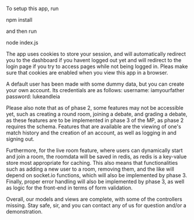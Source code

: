 To setup this app, run

npm install

and then run

node index.js

The app uses cookies to store your session, and will automatically redirect you to the dashboard if you havent logged out yet and will redirect to the login page if you try to access pages while not being logged in. Pleas make sure that cookies are enabled when you view this app in a browser.

A default user has been made with some dummy data, but you can create your own account.
Its credentials are as follows:
username: iamyourfather
password: lukeandleia


Please also note that as of phase 2, some features may not be accessible yet, such as creating a round room, joining a debate, and grading a debate, as these features
are to be implemented in phase 3 of the MP, as phase 2 requires the schema. Features that are available are the viewing of one's match history and the creation of an account, as well as logging in and signing out.

Furthermore, for the live room feature, where users can dynamically start and join a room, the roomdata will be saved in redis, as redis is a key-value store most appropriate for caching. This also means that functionalities such as adding a new user to a room, removing them, and the like will depend on socket.io functions, which will also be implemented by phase 3. Finally, proper error handling will also be implemented by phase 3, as well as logic for the front-end in terms of form validation.

Overall, our models and views are complete, with some of the controllers missing. Stay safe, sir, and you can contact any of us for question and/or a demonstration.
